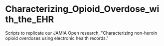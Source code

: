 # Characterizing_Opioid_Overdose_with_the_EHR
Scripts to replicate our JAMIA Open research, "Characterizing non-heroin opioid overdoses using electronic health records."
